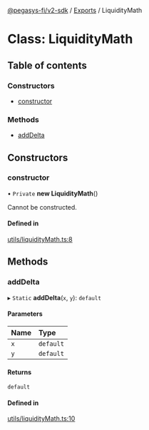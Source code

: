 [@pegasys-fi/v2-sdk](../README.md) / [Exports](../modules.md) / LiquidityMath

# Class: LiquidityMath

## Table of contents

### Constructors

- [constructor](LiquidityMath.md#constructor)

### Methods

- [addDelta](LiquidityMath.md#adddelta)

## Constructors

### constructor

• `Private` **new LiquidityMath**()

Cannot be constructed.

#### Defined in

[utils/liquidityMath.ts:8](https://github.com/Uniswap/v2-sdk/blob/08a7c05/src/utils/liquidityMath.ts#L8)

## Methods

### addDelta

▸ `Static` **addDelta**(`x`, `y`): `default`

#### Parameters

| Name | Type |
| :------ | :------ |
| `x` | `default` |
| `y` | `default` |

#### Returns

`default`

#### Defined in

[utils/liquidityMath.ts:10](https://github.com/Uniswap/v2-sdk/blob/08a7c05/src/utils/liquidityMath.ts#L10)

